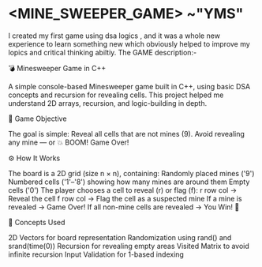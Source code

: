 # <MINE_SWEEPER_GAME> ~"YMS"
I created my first game using dsa logics , and it was a whole new experience to learn something new which obviously helped to improve my lopics and critical thinking abiltiy.
The GAME description:-

💣 Minesweeper Game in C++

A simple console-based Minesweeper game built in C++, using basic DSA concepts and recursion for revealing cells.
This project helped me understand 2D arrays, recursion, and logic-building in depth.

🎯 Game Objective

The goal is simple:
Reveal all cells that are not mines (9).
Avoid revealing any mine — or 💥 BOOM! Game Over!

⚙️ How It Works

The board is a 2D grid (size n × n), containing:
Randomly placed mines ('9')
Numbered cells ('1'–'8') showing how many mines are around them
Empty cells ('0')
The player chooses a cell to reveal (r) or flag (f):
r row col → Reveal the cell
f row col → Flag the cell as a suspected mine
If a mine is revealed → Game Over!
If all non-mine cells are revealed → You Win! 🎉

🧠 Concepts Used

2D Vectors for board representation
Randomization using rand() and srand(time(0))
Recursion for revealing empty areas
Visited Matrix to avoid infinite recursion
Input Validation for 1-based indexing
